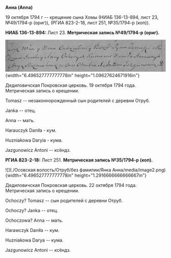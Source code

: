 **Анна (Anna)**

19 октября 1794 г -- крещение сына Хомы (НИАБ 136-13-894, лист 23,
№49/1794-р (ориг)), (РГИА 823-2-18, лист 251, №35/1794-р (коп)).

**НИАБ 136-13-894:** Лист 23. **Метрическая запись №49/1794-р (ориг).**

![](./media/7b3ec8b011d0a1a41886f23d291a8803774792fd.png){width="6.496527777777778in"
height="1.09627624671916in"}

Дедиловичская Покровская церковь. 19 октября 1794 года. Метрическая
запись о крещении.

Tomasz -- незаконнорожденный сын родителей с деревни Отруб.

Janka -- отец.

Anna -- мать.

Harauczyk Daniła - кум.

Huzniakowa Daryia - кума.

Jazgunowicz Antoni -- ксёндз.

**РГИА 823-2-18:** Лист 251. **Метрическая запись №35/1794-р (коп).**

![](./Осовская волость/Отруб/без фамилии/Янка Анна/media/image2.png){width="6.496527777777778in"
height="1.2916666666666667in"}

Дедиловичская Покровская церковь. 22 октября 1794 года. Метрическая
запись о крещении.

Ochoczy? Tomasz -- сын родителей с деревни Отруб.

Ochoczy? Janka -- отец.

Ochoczowa? Anna -- мать.

Harawczyk Daniła -- кум.

Huzniakowa Darya -- кума.

Jazgunowicz Antoni -- ксёндз.
